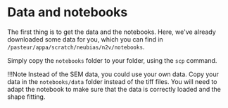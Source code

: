 # Data and notebooks

The first thing is to get the data and the notebooks. Here, we've already downloaded some data for you, which you can find in `/pasteur/appa/scratch/neubias/n2v/notebooks`.

Simply copy the `notebooks` folder to your folder, using the `scp` command.

!!!Note
    Instead of the SEM data, you could use your own data. Copy your data in the `notebooks/data` folder instead of the tiff files. You will need to adapt the notebook to make sure that the data is correctly loaded and the shape fitting.
